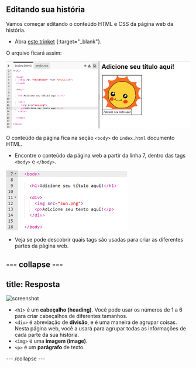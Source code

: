 ## Editando sua história

Vamos começar editando o conteúdo HTML e CSS da página web da história.

+ Abra [este trinket](http://jumpto.cc/web-story) {:target="_blank"}.

O arquivo ficará assim:

![captura de Tela](images/story-starter.png)

O conteúdo da página fica na seção `<body>` do `index.html` documento HTML.

+ Encontre o conteúdo da página web a partir da linha 7, dentro das tags `<body>` e `</body>`.

![screenshot](images/story-html.png)

+ Veja se pode descobrir quais tags são usadas para criar as diferentes partes da página web.

## \--- collapse \---

## title: Resposta

![screenshot](images/story-elements.png)

+ `<h1>` é um **cabeçalho (heading)**. Você pode usar os números de 1 a 6 para criar cabeçalhos de diferentes tamanhos.
+ `<div>` é abreviação de **divisão**, e é uma maneira de agrupar coisas. Nesta página web, você a usará para agrupar todas as informações de cada parte da sua história.
+ `<img>` é uma **imagem (image)**.
+ `<p>` é um **parágrafo** de texto.

\--- /collapse \---